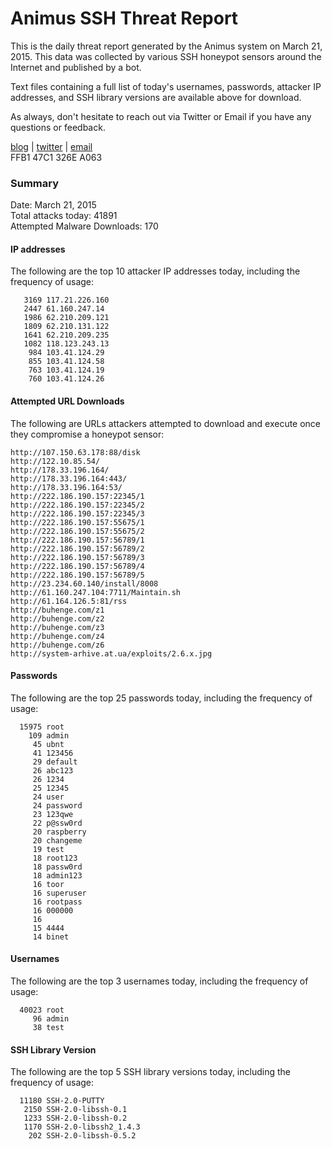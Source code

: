 # Animus SSH Threat Report

This is the daily threat report generated by the Animus system on March 21, 2015. This data was collected by various SSH honeypot sensors around the Internet and published by a bot.  

Text files containing a full list of today's usernames, passwords, attacker IP addresses, and SSH library versions are available above for download.  

As always, don't hesitate to reach out via Twitter or Email if you have any questions or feedback.  

[blog](http://morris.guru) | [twitter](https://twitter.com/andrew___morris) | [email](mailto:andrew@morris.guru)  
FFB1 47C1 326E A063  

### Summary

Date: March 21, 2015  
Total attacks today: 41891  
Attempted Malware Downloads: 170 

#### IP addresses
The following are the top 10 attacker IP addresses today, including the frequency of usage:
```
   3169 117.21.226.160
   2447 61.160.247.14
   1986 62.210.209.121
   1809 62.210.131.122
   1641 62.210.209.235
   1082 118.123.243.13
    984 103.41.124.29
    855 103.41.124.58
    763 103.41.124.19
    760 103.41.124.26
```

#### Attempted URL Downloads
The following are URLs attackers attempted to download and execute once they compromise a honeypot sensor:
```
http://107.150.63.178:88/disk
http://122.10.85.54/
http://178.33.196.164/
http://178.33.196.164:443/
http://178.33.196.164:53/
http://222.186.190.157:22345/1
http://222.186.190.157:22345/2
http://222.186.190.157:22345/3
http://222.186.190.157:55675/1
http://222.186.190.157:55675/2
http://222.186.190.157:56789/1
http://222.186.190.157:56789/2
http://222.186.190.157:56789/3
http://222.186.190.157:56789/4
http://222.186.190.157:56789/5
http://23.234.60.140/install/8008
http://61.160.247.104:7711/Maintain.sh
http://61.164.126.5:81/rss
http://buhenge.com/z1
http://buhenge.com/z2
http://buhenge.com/z3
http://buhenge.com/z4
http://buhenge.com/z6
http://system-arhive.at.ua/exploits/2.6.x.jpg
```

#### Passwords
The following are the top 25 passwords today, including the frequency of usage:
```
  15975 root
    109 admin
     45 ubnt
     41 123456
     29 default
     26 abc123
     26 1234
     25 12345
     24 user
     24 password
     23 123qwe
     22 p@ssw0rd
     20 raspberry
     20 changeme
     19 test
     18 root123
     18 passw0rd
     18 admin123
     16 toor
     16 superuser
     16 rootpass
     16 000000
     16 
     15 4444
     14 binet
```

#### Usernames
The following are the top 3 usernames today, including the frequency of usage:
```
  40023 root
     96 admin
     38 test
```

#### SSH Library Version
The following are the top 5 SSH library versions today, including the frequency of usage:
```
  11180 SSH-2.0-PUTTY
   2150 SSH-2.0-libssh-0.1
   1233 SSH-2.0-libssh-0.2
   1170 SSH-2.0-libssh2_1.4.3
    202 SSH-2.0-libssh-0.5.2
```
